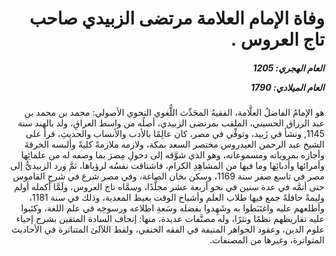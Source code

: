 <h1 dir="rtl">وفاة الإمام العلامة مرتضى الزبيدي صاحب تاج العروس .</h1>

<h5 dir="rtl">العام الهجري:  1205

العام الميلادي: 1790

</h5>

<p dir="rtl">هو الإمامُ الفاضلُ العلَّامة، الفقيهُ المحَدِّث اللُّغوي النحوي الأصولي: محمد بن محمد بن عبد الرزاق الحسيني، الملقب بمرتضى الزبيدي، أصلُه من واسط العراقِ، ولد بالهند سنة 1145, ونشأ في زَبيد، وتوفِّي في مصر، كان عالِمًا بالأدب والأنساب والحديثِ، قرأ على الشيخ عبد الرحمن العيدروس مختصر السعد بمكة، ولازمه ملازمةً كليةً وألبسه الخرقةَ وأجازه بمروياته ومسموعاته، وهو الذي شوَّقه إلى دخولِ مِصرَ بما وصفه له من علمائِها وأمرائها وأدبائِها وما فيها من المشاهِدِ الكرام، فاشتاقت نفسُه لرؤياها، ثمَّ ورد الزبيديُّ إلى مصر في تاسع صفر سنة 1169، وسكن بخان الصاغة، وفي مصر شرع في شرحِ القاموس حتى أتمَّه في عدة سنين في نحو أربعة عشر مجلَّدًا، وسمَّاه تاج العروس، ولَمَّا أكمله أولم وليمةً حافلةً جمع فيها طلاب العلم وأشياخ الوقت بغيط المعدية، وذلك في سنة 1181، وأطلعهم عليه واغتَبَطوا به وشَهِدوا بفضله وسَعةِ اطلاعه ورسوخِه في علم اللغة، وكتَبوا عليه تقاريظهم نظمًا ونثرًا، وله مصنَّفات عديدة، منها: إتحاف السادة المتقين بشرح إحياء علوم الدين، وعقود الجواهر المنيفة في الفقه الحنفي، ولقط اللآلئ المتناثرة في الأحاديث المتواترة، وغيرها من المصنفات.</p></br>
